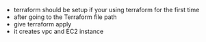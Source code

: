 - terraform should be setup if your using terraform for the first time
- after going to the Terraform file path
- give terraform apply 
- it creates vpc and EC2 instance  
